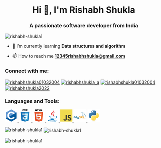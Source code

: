 
<h1 align="center">Hi 👋, I'm Rishabh Shukla</h1>
<h3 align="center">A passionate software developer from India</h3>

<p align="left"> <img src="https://komarev.com/ghpvc/?username=rishabh-shukla1&label=Profile%20views&color=0e75b6&style=flat" alt="rishabh-shukla1" /> </p>

- 🌱 I’m currently learning **Data structures and algorithm**

- 📫 How to reach me **12345rishabhshukla@gmail.com**

<h3 align="left">Connect with me:</h3>
<p align="left">
<a href="https://linkedin.com/in/rishabhshukla01032004" target="blank"><img align="center" src="https://raw.githubusercontent.com/rahuldkjain/github-profile-readme-generator/master/src/images/icons/Social/linked-in-alt.svg" alt="rishabhshukla01032004" height="30" width="40" /></a>
<a href="https://www.hackerrank.com/rishabhshukla_a" target="blank"><img align="center" src="https://raw.githubusercontent.com/rahuldkjain/github-profile-readme-generator/master/src/images/icons/Social/hackerrank.svg" alt="rishabhshukla_a" height="30" width="40" /></a>
<a href="https://www.leetcode.com/rishabhshukla01032004" target="blank"><img align="center" src="https://raw.githubusercontent.com/rahuldkjain/github-profile-readme-generator/master/src/images/icons/Social/leet-code.svg" alt="rishabhshukla01032004" height="30" width="40" /></a>
<a href="https://auth.geeksforgeeks.org/user/rishabhshukla2022" target="blank"><img align="center" src="https://raw.githubusercontent.com/rahuldkjain/github-profile-readme-generator/master/src/images/icons/Social/geeks-for-geeks.svg" alt="rishabhshukla2022" height="30" width="40" /></a>
</p>

<h3 align="left">Languages and Tools:</h3>
<p align="left"> <a href="https://www.cprogramming.com/" target="_blank" rel="noreferrer"> <img src="https://raw.githubusercontent.com/devicons/devicon/master/icons/c/c-original.svg" alt="c" width="40" height="40"/> </a> <a href="https://www.w3schools.com/css/" target="_blank" rel="noreferrer"> <img src="https://raw.githubusercontent.com/devicons/devicon/master/icons/css3/css3-original-wordmark.svg" alt="css3" width="40" height="40"/> </a> <a href="https://www.w3.org/html/" target="_blank" rel="noreferrer"> <img src="https://raw.githubusercontent.com/devicons/devicon/master/icons/html5/html5-original-wordmark.svg" alt="html5" width="40" height="40"/> </a> <a href="https://www.java.com" target="_blank" rel="noreferrer"> <img src="https://raw.githubusercontent.com/devicons/devicon/master/icons/java/java-original.svg" alt="java" width="40" height="40"/> </a> <a href="https://developer.mozilla.org/en-US/docs/Web/JavaScript" target="_blank" rel="noreferrer"> <img src="https://raw.githubusercontent.com/devicons/devicon/master/icons/javascript/javascript-original.svg" alt="javascript" width="40" height="40"/> </a> <a href="https://www.mysql.com/" target="_blank" rel="noreferrer"> <img src="https://raw.githubusercontent.com/devicons/devicon/master/icons/mysql/mysql-original-wordmark.svg" alt="mysql" width="40" height="40"/> </a> <a href="https://www.python.org" target="_blank" rel="noreferrer"> <img src="https://raw.githubusercontent.com/devicons/devicon/master/icons/python/python-original.svg" alt="python" width="40" height="40"/> </a> </p>

<p><img align="left" src="https://github-readme-stats.vercel.app/api/top-langs?username=rishabh-shukla1&show_icons=true&locale=en&layout=compact" alt="rishabh-shukla1" /></p>

<p>&nbsp;<img align="center" src="https://github-readme-stats.vercel.app/api?username=rishabh-shukla1&show_icons=true&locale=en" alt="rishabh-shukla1" /></p>

<p><img align="center" src="https://github-readme-streak-stats.herokuapp.com/?user=rishabh-shukla1&" alt="rishabh-shukla1" /></p>
